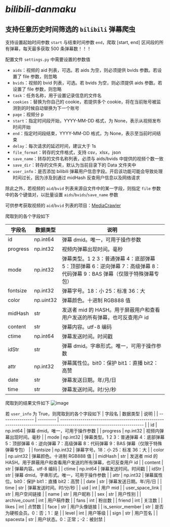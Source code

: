 # ***bilibili-danmaku***
支持任意历史时间筛选的 `bilibili` 弹幕爬虫
---
支持设置起始时间参数 `start` 与结束时间参数 `end`，爬取 [start, end] 区间段的所有弹幕，每天最多获取 500 条弹幕数！！！

配置文件 `settings.py` 中需要设置的参数值
- `aids`：视频的 aid 列表，可选。若 aids 为空，则必须提供 bvids 参数。若设置了 file 参数，则忽略
- `bvids`：视频的 bvid 列表，可选。若 bvids 为空，则必须提供 aids 参数。若设置了 file 参数，则忽略
- `task`：任务名称，用于设置记录信息的文件名
- `cookies`：替换为你自己的 cookie，若提供多个 cookie，将在当前账号被监测到的时候自动替换为下一个账号
- `page`：视频分 p
- `start`：指定时间段开始，YYYY-MM-DD 格式，为 None，表示从视频发布时间开始
- `end`：指定时间段结束，YYYY-MM-DD 格式，为 None，表示至当前时间结束
- `delay`：每次请求的延迟时间，建议大于 1s
- `file_format`：转存的文件格式，支持 csv，xlsx，json
- `save_name`：转存的文件名称列表，必须与 aids/bvids 中提供的视频个数一致
- `save_dir`：转存的文件夹，默认为当前目录下的 Data 文件夹中
- `user_info`：是否添加 bilibili 弹幕用户信息字段。开启该功能可能会导致处理时间过长，因为涉及到通过 midHash 反查用户信息以及网络请求

除此之外，若视频的 `aid`/`bvid` 列表来源自文件中的某一字段，则指定 `file` 参数中的各个键值对，以批量设置 `aids`/`bvids`/`save_name` 参数

可供参考获取视频的 `aid`/`bvid` 列表的项目：[MediaCrawler](https://github.com/NanmiCoder/MediaCrawler "MediaCrawler")

爬取到的各个字段如下

| 字段名   | 数据类型  | 说明                                                                                                                    |
| -------- | --------- | ----------------------------------------------------------------------------------------------------------------------- |
| id       | np.int64  | 弹幕 dmid。唯一，可用于操作参数                                                                                         |
| progress | np.int32  | 视频内弹幕出现时间。毫秒                                                                                                |
| mode     | np.int32  | 弹幕类型。1 2 3：普通弹幕 4：底部弹幕 5：顶部弹幕 6：逆向弹幕 7：高级弹幕 8：代码弹幕 9：BAS 弹幕（仅限于特殊弹幕专包） |
| fontsize | np.int32  | 弹幕字号。18：小 25：标准 36：大                                                                                        |
| color    | np.uint32 | 弹幕颜色。十进制 RGB888 值                                                                                              |
| midHash  | str       | 发送者 mid 的 HASH。用于屏蔽用户和查看用户发送的所有弹幕，也可反查用户 id                                               |
| content  | str       | 弹幕内容。utf-8 编码                                                                                                    |
| ctime    | np.int64  | 弹幕发送时间。时间戳                                                                                                    |
| idStr    | str       | 弹幕 dmid。字串形式。唯一，可用于操作参数                                                                               |
| attr     | np.int32  | 弹幕属性位。bit0：保护 bit1：直播 bit2：高赞                                                                            |
| date     | str       | 弹幕发送日期。年/月/日                                                                                                  |
| time     | str       | 弹幕发送时间。时/分/秒                                                                                                  |

爬取到的结果文件如下
![image](https://github.com/user-attachments/assets/032d6b97-e5ee-41c3-a6de-05844664be00)

若 `user_info` 为 True，则爬取到的各个字段如下
| 字段名           | 数据类型  | 说明                                                                                                                    |
| ---------------- | --------- | ----------------------------------------------------------------------------------------------------------------------- |
| id               | np.int64  | 弹幕 dmid。唯一，可用于操作参数                                                                                         |
| progress         | np.int32  | 视频内弹幕出现时间。毫秒                                                                                                |
| mode             | np.int32  | 弹幕类型。1 2 3：普通弹幕 4：底部弹幕 5：顶部弹幕 6：逆向弹幕 7：高级弹幕 8：代码弹幕 9：BAS 弹幕（仅限于特殊弹幕专包） |
| fontsize         | np.int32  | 弹幕字号。18：小 25：标准 36：大                                                                                        |
| color            | np.uint32 | 弹幕颜色。十进制 RGB888 值                                                                                              |
| midHash          | str       | 发送者 mid 的 HASH。用于屏蔽用户和查看用户发送的所有弹幕，也可反查用户 id                                               |
| content          | str       | 弹幕内容。utf-8 编码                                                                                                    |
| ctime            | np.int64  | 弹幕发送时间。时间戳                                                                                                    |
| idStr            | str       | 弹幕 dmid。字串形式。唯一，可用于操作参数                                                                               |
| attr             | np.int32  | 弹幕属性位。bit0：保护 bit1：直播 bit2：高赞                                                                            |
| date             | str       | 弹幕发送日期。年/月/日                                                                                                  |
| time             | str       | 弹幕发送时间。时/分/秒                                                                                                  |
| uid              | int       | 用户 mid                                                                                                                |
| user_space_link  | str       | 用户空间链接                                                                                                            |
| name             | str       | 用户昵称                                                                                                                |
| sex              | str       | 用户性别                                                                                                                |
| archive_count    | int       | 用户稿件数                                                                                                              |
| fans             | int       | 粉丝数                                                                                                                  |
| friend           | int       | 关注数                                                                                                                  |
| likes            | int       | 点赞数                                                                                                                  |
| face             | str       | 用户头像链接                                                                                                            |
| is_senior_member | str       | 是否为硬核会员。0：否；1：是                                                                                            |
| level            | int       | 用户等级                                                                                                                |
| sign             | str       | 用户签名                                                                                                                |
| spacesta         | str       | 用户状态。0：正常；-2：被封禁                                                                                           |

